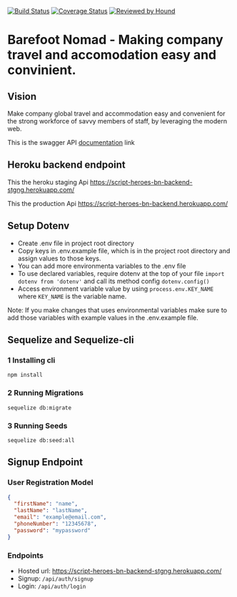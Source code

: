 [![Build Status](https://travis-ci.org/atlp-rwanda/script-heroes-bn-backend.svg?branch=develop)](https://travis-ci.org/atlp-rwanda/script-heroes-bn-backend) [![Coverage Status](https://coveralls.io/repos/github/atlp-rwanda/script-heroes-bn-backend/badge.svg?branch=develop)](https://coveralls.io/github/atlp-rwanda/script-heroes-bn-backend?branch=develop) [![Reviewed by Hound](https://img.shields.io/badge/Reviewed_by-Hound-8E64B0.svg)](https://houndci.com)

# Barefoot Nomad - Making company travel and accomodation easy and convinient.

## Vision

Make company global travel and accommodation easy and convenient for the strong workforce of savvy members of staff, by leveraging the modern web.

This is the swagger API [documentation](https://script-heroes-bn-backend-stgng.herokuapp.com/api-docs/) link

## Heroku backend endpoint

This the heroku staging Api https://script-heroes-bn-backend-stgng.herokuapp.com/

This the production Api https://script-heroes-bn-backend.herokuapp.com/

## Setup Dotenv

- Create .env file in project root directory
- Copy keys in .env.example file, which is in the project root directory and assign values to those keys.
- You can add more environmenta variables to the .env file
- To use declared variables, require dotenv at the top of your file `import dotenv from 'dotenv'` and call its method config `dotenv.config()`
- Access environment variable value by using `process.env.KEY_NAME` where `KEY_NAME` is the variable name.

Note: If you make changes that uses environmental variables make sure to add those variables with example values in the .env.example file.

## Sequelize and Sequelize-cli

### 1 Installing cli

`npm install`

### 2 Running Migrations

`sequelize db:migrate`

### 3 Running Seeds

`sequelize db:seed:all`

## Signup Endpoint

### User Registration Model

```json
{
  "firstName": "name",
  "lastName": "lastName",
  "email": "example@email.com",
  "phoneNumber": "12345678",
  "password": "mypassword"
}
```

### Endpoints

- Hosted url: https://script-heroes-bn-backend-stgng.herokuapp.com/
- Signup: `/api/auth/signup`
- Login: `/api/auth/login`
